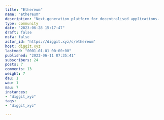 ```yaml
---
title: "Ethereum" 
name: "ethereum"
description: "Next-generation platform for decentralised applications. Dive in at [ethereum.org](ethereum.org)"
type: community
date: "2023-06-28 15:17:47"
draft: false
nsfw: false
actor_id: "https://diggit.xyz/c/ethereum"
host: diggit.xyz
lastmod: "0001-01-01 00:00:00"
published: "2023-06-11 07:35:41"
subscribers: 24
posts: 7
comments: 13
weight: 7
dau: 1
wau: 1
mau: 7
instances:
- "diggit_xyz"
tags: 
- "diggit_xyz"

---
```


